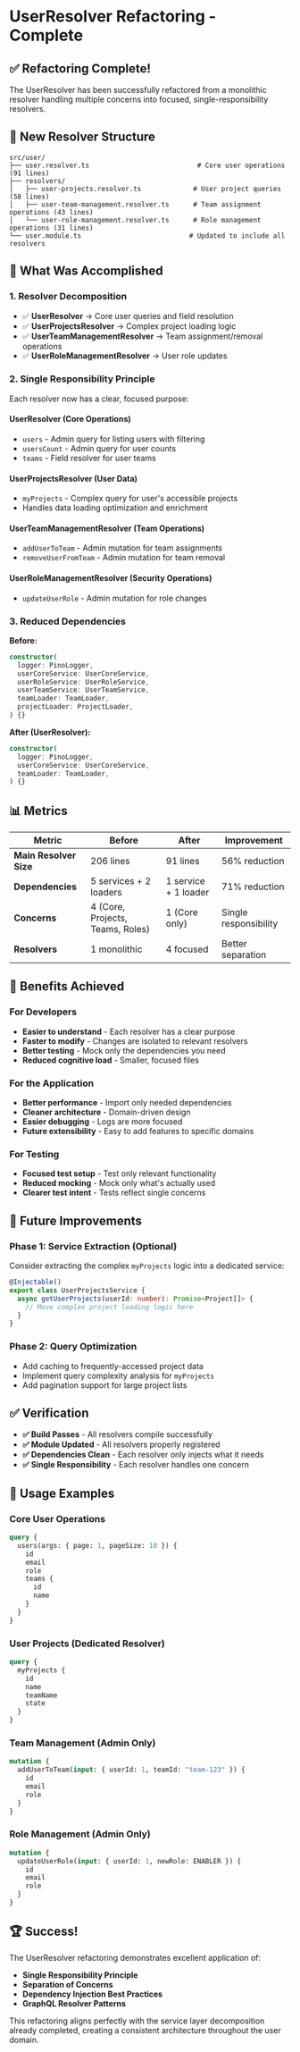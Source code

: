 # UserResolver Refactoring - Complete

## ✅ Refactoring Complete!

The UserResolver has been successfully refactored from a monolithic resolver handling multiple concerns into focused, single-responsibility resolvers.

## 📁 New Resolver Structure

```
src/user/
├── user.resolver.ts                           # Core user operations (91 lines)
├── resolvers/
│   ├── user-projects.resolver.ts             # User project queries (58 lines)
│   ├── user-team-management.resolver.ts      # Team assignment operations (43 lines)
│   └── user-role-management.resolver.ts      # Role management operations (31 lines)
└── user.module.ts                           # Updated to include all resolvers
```

## 🔄 What Was Accomplished

### 1. **Resolver Decomposition**

- ✅ **UserResolver** → Core user queries and field resolution
- ✅ **UserProjectsResolver** → Complex project loading logic
- ✅ **UserTeamManagementResolver** → Team assignment/removal operations
- ✅ **UserRoleManagementResolver** → User role updates

### 2. **Single Responsibility Principle**

Each resolver now has a clear, focused purpose:

#### **UserResolver** (Core Operations)

- `users` - Admin query for listing users with filtering
- `usersCount` - Admin query for user counts
- `teams` - Field resolver for user teams

#### **UserProjectsResolver** (User Data)

- `myProjects` - Complex query for user's accessible projects
- Handles data loading optimization and enrichment

#### **UserTeamManagementResolver** (Team Operations)

- `addUserToTeam` - Admin mutation for team assignments
- `removeUserFromTeam` - Admin mutation for team removal

#### **UserRoleManagementResolver** (Security Operations)

- `updateUserRole` - Admin mutation for role changes

### 3. **Reduced Dependencies**

**Before:**

```typescript
constructor(
  logger: PinoLogger,
  userCoreService: UserCoreService,
  userRoleService: UserRoleService,
  userTeamService: UserTeamService,
  teamLoader: TeamLoader,
  projectLoader: ProjectLoader,
) {}
```

**After (UserResolver):**

```typescript
constructor(
  logger: PinoLogger,
  userCoreService: UserCoreService,
  teamLoader: TeamLoader,
) {}
```

## 📊 Metrics

| Metric                 | Before                           | After                | Improvement           |
| ---------------------- | -------------------------------- | -------------------- | --------------------- |
| **Main Resolver Size** | 206 lines                        | 91 lines             | 56% reduction         |
| **Dependencies**       | 5 services + 2 loaders           | 1 service + 1 loader | 71% reduction         |
| **Concerns**           | 4 (Core, Projects, Teams, Roles) | 1 (Core only)        | Single responsibility |
| **Resolvers**          | 1 monolithic                     | 4 focused            | Better separation     |

## 🚀 Benefits Achieved

### **For Developers**

- **Easier to understand** - Each resolver has a clear purpose
- **Faster to modify** - Changes are isolated to relevant resolvers
- **Better testing** - Mock only the dependencies you need
- **Reduced cognitive load** - Smaller, focused files

### **For the Application**

- **Better performance** - Import only needed dependencies
- **Cleaner architecture** - Domain-driven design
- **Easier debugging** - Logs are more focused
- **Future extensibility** - Easy to add features to specific domains

### **For Testing**

- **Focused test setup** - Test only relevant functionality
- **Reduced mocking** - Mock only what's actually used
- **Clearer test intent** - Tests reflect single concerns

## 🔮 Future Improvements

### **Phase 1: Service Extraction (Optional)**

Consider extracting the complex `myProjects` logic into a dedicated service:

```typescript
@Injectable()
export class UserProjectsService {
  async getUserProjects(userId: number): Promise<Project[]> {
    // Move complex project loading logic here
  }
}
```

### **Phase 2: Query Optimization**

- Add caching to frequently-accessed project data
- Implement query complexity analysis for `myProjects`
- Add pagination support for large project lists

## ✅ Verification

- **✅ Build Passes** - All resolvers compile successfully
- **✅ Module Updated** - All resolvers properly registered
- **✅ Dependencies Clean** - Each resolver only injects what it needs
- **✅ Single Responsibility** - Each resolver handles one concern

## 🎯 Usage Examples

### **Core User Operations**

```graphql
query {
  users(args: { page: 1, pageSize: 10 }) {
    id
    email
    role
    teams {
      id
      name
    }
  }
}
```

### **User Projects (Dedicated Resolver)**

```graphql
query {
  myProjects {
    id
    name
    teamName
    state
  }
}
```

### **Team Management (Admin Only)**

```graphql
mutation {
  addUserToTeam(input: { userId: 1, teamId: "team-123" }) {
    id
    email
    role
  }
}
```

### **Role Management (Admin Only)**

```graphql
mutation {
  updateUserRole(input: { userId: 1, newRole: ENABLER }) {
    id
    email
    role
  }
}
```

## 🏆 Success!

The UserResolver refactoring demonstrates excellent application of:

- **Single Responsibility Principle**
- **Separation of Concerns**
- **Dependency Injection Best Practices**
- **GraphQL Resolver Patterns**

This refactoring aligns perfectly with the service layer decomposition already completed, creating a consistent architecture throughout the user domain.
